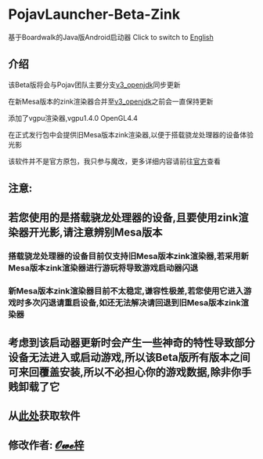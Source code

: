 # PojavLauncher-Beta-Zink
基于Boardwalk的Java版Android启动器
Click to switch to [English](https://github.com/Vera-Firefly/PojavLauncher-Beta-Zink)
## 介绍
该Beta版将会与Pojav团队主要分支[v3_openjdk](https://github.com/PojavLauncherTeam/PojavLauncher/tree/v3_openjdk)同步更新

在新Mesa版本的zink渲染器合并至[v3_openjdk](https://github.com/PojavLauncherTeam/PojavLauncher/tree/v3_openjdk)之前会一直保持更新

添加了vgpu渲染器,vgpu1.4.0 OpenGL4.4

在正式发行包中会提供旧Mesa版本zink渲染器,以便于搭载骁龙处理器的设备体验光影

该软件并不是官方原包，我只参与魔改，更多详细内容请前往[官方](https://github.com/PojavLauncherTeam/PojavLauncher)查看
## 注意:
## 若您使用的是搭载骁龙处理器的设备,且要使用zink渲染器开光影,请注意辨别Mesa版本
### 搭载骁龙处理器的设备目前仅支持旧Mesa版本zink渲染器,若采用新Mesa版本zink渲染器进行游玩将导致游戏启动器闪退
### 新Mesa版本zink渲染器目前不太稳定,谦容性极差,若您使用它进入游戏时多次闪退请重启设备,如还无法解决请回退到旧Mesa版本zink渲染器
## 考虑到该启动器更新时会产生一些神奇的特性导致部分设备无法进入或启动游戏,所以该Beta版所有版本之间可来回覆盖安装,所以不必担心你的游戏数据,除非你手贱卸载了它
## 从[此处](https://github.com/Vera-Firefly/PojavLauncher-Beta-Zink-CN/releases)获取软件
## 修改作者: [𝓞𝔀𝓮梓](https://qm.qq.com/cgi-bin/qm/qr?k=Hfz2ZNFGeXjrANr6H8WjZfKLg9Yi-SgT&noverify=0&personal_qrcode_source=3)
